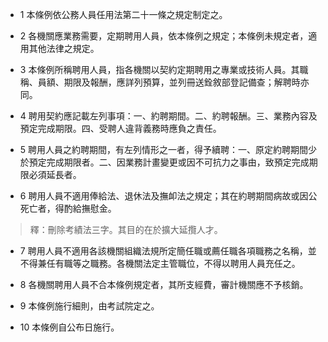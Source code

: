 * 1 本條例依公務人員任用法第二十一條之規定制定之。

* 2 各機關應業務需要，定期聘用人員，依本條例之規定；本條例未規定者，適用其他法律之規定。

* 3 本條例所稱聘用人員，指各機關以契約定期聘用之專業或技術人員。其職稱、員額、期限及報酬，應詳列預算，並列冊送銓敘部登記備查；解聘時亦同。

* 4 聘用契約應記載左列事項：一、約聘期間。二、約聘報酬。三、業務內容及預定完成期限。四、受聘人違背義務時應負之責任。

* 5 聘用人員之約聘期間，有左列情形之一者，得予續聘：一、原定約聘期間少於預定完成期限者。二、因業務計畫變更或因不可抗力之事由，致預定完成期限必須延長者。

* 6 聘用人員不適用俸給法、退休法及撫卹法之規定；其在約聘期間病故或因公死亡者，得酌給撫慰金。

> 釋：刪除考績法三字。其目的在於擴大延攬人才。

* 7 聘用人員不適用各該機關組織法規所定簡任職或薦任職各項職務之名稱，並不得兼任有職等之職務。各機關法定主管職位，不得以聘用人員充任之。

* 8 各機關聘用人員不合本條例規定者，其所支經費，審計機關應不予核銷。

* 9 本條例施行細則，由考試院定之。

* 10 本條例自公布日施行。

